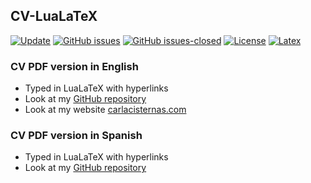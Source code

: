 ## CV-LuaLaTeX

[![Update](https://img.shields.io/badge/latest%20update-September%202020-orange.svg)](https://github.com/carlacisternasg/CV-LuaLaTeX/blob/master/CV-Carla-Cisternas.pdf) [![GitHub issues](https://img.shields.io/github/issues/carlacisternasg/CV-LuaLaTeX.svg)](https://github.com/carlacisternasg/CV-LuaLaTeX/issues/) [![GitHub issues-closed](https://img.shields.io/github/issues-closed/carlacisternasg/CV-LuaLaTeX.svg)](https://github.com/carlacisternasg/CV-LuaLaTeX/issues?q=is%3Aissue+is%3Aclosed) [![License](https://img.shields.io/badge/license-CC--BY--4.0-black)](https://github.com/carlacisternasg/CV-LuaLaTeX/blob/master/LICENSE.txt) [![Latex](https://img.shields.io/badge/Made%20with-LaTeX-1f425f.svg)](https://www.latex-project.org/) 

### CV PDF version in English
- Typed in LuaLaTeX with hyperlinks
- Look at my [GitHub repository](https://github.com/carlacisternasg/CV-LuaLaTeX/blob/master/CV-Carla-Cisternas.pdf)
- Look at my website [carlacisternas.com](https://carlacisternas.com/) 

### CV PDF version in Spanish
- Typed in LuaLaTeX with hyperlinks
- Look at my [GitHub repository](https://github.com/carlacisternasg/CV-LuaLaTeX/blob/master/spanish-version/CV-Carla-Cisternas.pdf)
